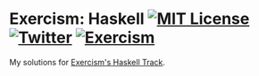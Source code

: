 # Exercism: Haskell [![MIT License][license-shield]][license-url] [![Twitter][twitter-shield]][twitter-url] [![Exercism][exercism-shield]][exercism-url]

My solutions for [Exercism's Haskell Track][exercism-track-url].

<!-- Links -->

[license-shield]: https://img.shields.io/github/license/fersilva16/aoc2021?style=flat-square
[license-url]: https://github.com/fersilva16/aoc2021/blob/master/LICENSE
[twitter-shield]: https://img.shields.io/badge/-fersilvaa16-black.svg?style=flat-square&logo=twitter&logoColor=white&colorB=49a2f2
[twitter-url]: https://twitter.com/fersilvaa16
[exercism-shield]: https://img.shields.io/badge/-fersilva16-black.svg?style=flat-square&logo=exercism&logoColor=white&colorB=009cab
[exercism-url]: https://exercism.org/profiles/fersilva16
[exercism-track-url]: https://exercism.org/tracks/haskell
